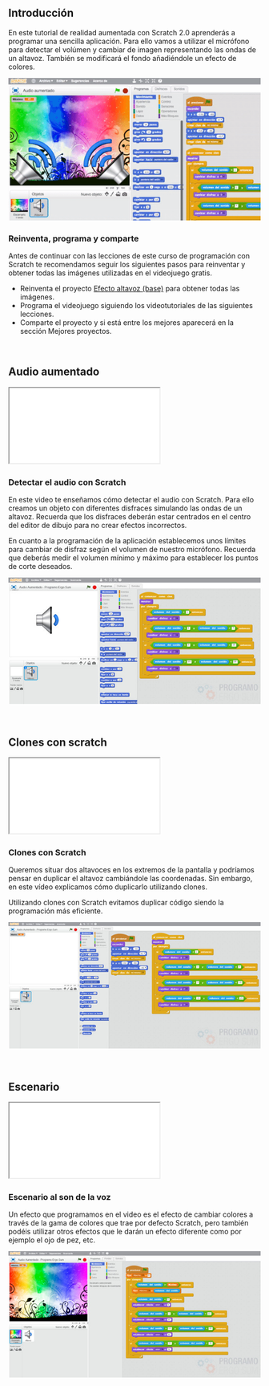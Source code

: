 ## Introducción

En este tutorial de realidad aumentada con Scratch 2.0 aprenderás a programar una sencilla aplicación. Para ello vamos a utilizar el micrófono para detectar el volúmen y cambiar de imagen representando las ondas de un altavoz. También se modificará el fondo añadiéndole un efecto de colores.

![](img/preview.gif "Efecto altavoces con Scratch")

### Reinventa, programa y comparte

Antes de continuar con las lecciones de este curso de programación con Scratch te recomendamos seguir los siguientes pasos para reinventar y obtener todas las imágenes utilizadas en el videojuego gratis.

- Reinventa el proyecto [Efecto altavoz (base)](https://scratch.mit.edu/projects/147155203/editor) para obtener todas las imágenes.
- Programa el videojuego siguiendo los videotutoriales de las siguientes lecciones.
- Comparte el proyecto y si está entre los mejores aparecerá en la sección Mejores proyectos.



<br />



## Audio aumentado

<div class="iframe">
  <iframe src="//www.youtube.com/embed/mPJpZwvC6co" allowfullscreen></iframe>
</div>

### Detectar el audio con Scratch

En este video te enseñamos cómo detectar el audio con Scratch. Para ello creamos un objeto con diferentes disfraces simulando las ondas de un altavoz. Recuerda que los disfraces deberán estar centrados en el centro del editor de dibujo para no crear efectos incorrectos.

En cuanto a la programación de la aplicación establecemos unos límites para cambiar de disfraz según el volumen de nuestro micrófono. Recuerda que deberás medir el volumen mínimo y máximo para establecer los puntos de corte deseados.

![](img/altavoz.jpg "Detectar el audio con Scratch")



<br />



## Clones con scratch

<div class="iframe">
  <iframe src="//www.youtube.com/embed/AdVlyWYgPvU" allowfullscreen></iframe>
</div>

### Clones con Scratch

Queremos situar dos altavoces en los extremos de la pantalla y podríamos pensar en duplicar el altavoz cambiándole las coordenadas. Sin embargo, en este vídeo explicamos cómo duplicarlo utilizando clones.

Utilizando clones con Scratch evitamos duplicar código siendo la programación más eficiente.

![](img/clones.jpg "Clones con Scratch")



<br />



## Escenario

<div class="iframe">
  <iframe src="//www.youtube.com/embed/jGjDf2mgzZs" allowfullscreen></iframe>
</div>

### Escenario al son de la voz

Un efecto que programamos en el video es el efecto de cambiar colores a través de la gama de colores que trae por defecto Scratch, pero también podéis utilizar otros efectos que le darán un efecto diferente como por ejemplo el ojo de pez, etc.

![](img/efectos.jpg "Escenario al son de la voz")


<!--
<br />

## Mejores proyectos

![](img/proyecto-usuario.gif "usuario")
-->
